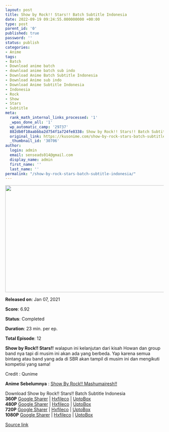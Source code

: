 ```yaml
---
layout: post
title: Show by Rock!! Stars!! Batch Subtitle Indonesia
date: 2022-09-19 09:24:55.000000000 +00:00
type: post
parent_id: '0'
published: true
password: ''
status: publish
categories:
- Anime
tags:
- Batch
- Download anime batch
- download anime batch sub indo
- Download Anime Batch Subtitle Indonesia
- Download Anime sub indo
- Download Anime Subtitle Indonesia
- Indonesia
- Rock
- Show
- Stars
- Subtitle
meta:
  rank_math_internal_links_processed: '1'
  _wpas_done_all: '1'
  wp_automatic_camp: '29737'
  882db0f10aabbba2d754f1a724fe8338: Show by Rock!! Stars!! Batch Subtitle Indonesia
  original_link: https://kusonime.com/show-by-rock-stars-batch-subtitle-indonesia/
  _thumbnail_id: '30706'
author:
  login: admin
  email: senseads014@gmail.com
  display_name: admin
  first_name: ''
  last_name: ''
permalink: "/show-by-rock-stars-batch-subtitle-indonesia/"
---
```

<p><img width="646" height="340" src="{{ site.baseurl }}/assets/2022/09/Show-by-Rock-Stars-646x340.jpg" class="attachment-thumb-large size-thumb-large wp-post-image" alt="" loading="lazy" title="Show by Rock!! Stars!! Batch Subtitle Indonesia" srcset="https://kusonime.com/wp-content/uploads/2021/02/Show-by-Rock-Stars-646x340.jpg 646w, https://kusonime.com/wp-content/uploads/2021/02/Show-by-Rock-Stars-300x158.jpg 300w, https://kusonime.com/wp-content/uploads/2021/02/Show-by-Rock-Stars-768x404.jpg 768w, https://kusonime.com/wp-content/uploads/2021/02/Show-by-Rock-Stars-520x274.jpg 520w, https://kusonime.com/wp-content/uploads/2021/02/Show-by-Rock-Stars.jpg 1000w" sizes="(max-width: 646px) 100vw, 646px" />
<p><b>Released on</b>: Jan 07, 2021</p>
<p>
<p><b>Score</b>: 6.92</p>
<p>
<p><b>Status</b>: Completed</p>
<p>
<p><b>Duration</b>: 23 min. per ep.</p>
<p>
<p><b>Total Episode</b>: 12</p>
<p>
<p><strong>Show by Rock!! Stars!!</strong> walapun ini kelanjutan dari kisah Howan dan group band nya tapi di musim ini akan ada yang berbeda. Yap karena semua bintang atau band yang ada di SBR akan tampil di musim ini dan mengikuti kompetisi yang sama!</p>
<p>
<p>Credit : Qunime</p>
<p>
<p><strong>Anime Sebelumnya</strong> : <a href="https://kusonime.com/show-by-rock-mashumairesh-batch-subtitle-indonesia/" target="_blank" rel="noopener">Show By Rock!! Mashumairesh!! </a></p>
<p>
<div class="smokeddl">
<div class="smokettl">Download Show by Rock!! Stars!! Batch Subtitle Indonesia</div>
<div class="smokeurl"><strong>360P</strong> <a href="https://acefile.co/f/40883318/kusonime-sbr-stars-360p-rar" target="_blank" rel="noopener noreferrer">Google Sharer</a> | <a href="https://hxfile.co/k5o0booznjai" target="_blank" rel="noopener">Hxfileco</a> | <a href="https://uptobox.com/4o4jnjldvj2l" target="_blank" rel="noopener">UptoBox</a></div>
<div class="smokeurl"><strong>480P</strong> <a href="https://acefile.co/f/40883324/kusonime-sbr-stars-480p-rar" target="_blank" rel="noopener noreferrer">Google Sharer</a> | <a href="https://hxfile.co/mvph3tk4id7l" target="_blank" rel="noopener">Hxfileco</a> | <a href="https://uptobox.com/kf3j00bfcu3y" target="_blank" rel="noopener">UptoBox</a></div>
<div class="smokeurl"><strong>720P</strong> <a href="https://acefile.co/f/40883327/kusonime-sbr-stars-720p-rar" target="_blank" rel="noopener noreferrer">Google Sharer</a> | <a href="https://hxfile.co/ifghnvnmec6i" target="_blank" rel="noopener">Hxfileco</a> | <a href="https://uptobox.com/e50kitfcpwg8" target="_blank" rel="noopener">UptoBox</a></div>
<div class="smokeurl"><strong>1080P</strong> <a href="https://acefile.co/f/40883331/kusonime-sbr-stars-1080p-rar" target="_blank" rel="noopener noreferrer">Google Sharer</a> | <a href="https://hxfile.co/e6jrq5m9zi8o" target="_blank" rel="noopener">Hxfileco</a> | <a href="https://uptobox.com/xs0h16nbtgoa" target="_blank" rel="noopener">UptoBox</a></div>
</div>
<p><a href="https://kusonime.com/show-by-rock-stars-batch-subtitle-indonesia/">Source link </a></p>
